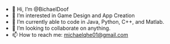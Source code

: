 - 👋 Hi, I’m @BichaelDoof
- 👀 I’m interested in Game Design and App Creation
- 🌱 I’m currently able to code in Java, Python, C++, and Matlab.
- 💞️ I’m looking to collaborate on anything.
- 📫 How to reach me: michaelqhe01@gmail.com

<!---
BichaelDoof/BichaelDoof is a ✨ special ✨ repository because its `README.md` (this file) appears on your GitHub profile.
You can click the Preview link to take a look at your changes.
--->
